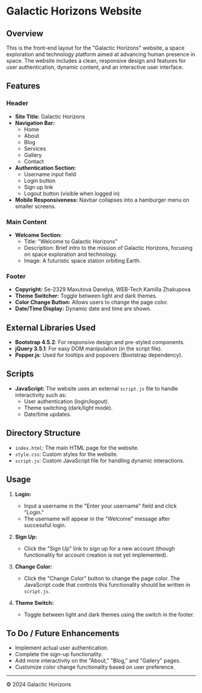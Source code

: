 # Galactic Horizons Website

## Overview

This is the front-end layout for the "Galactic Horizons" website, a space exploration and technology platform aimed at advancing human presence in space. The website includes a clean, responsive design and features for user authentication, dynamic content, and an interactive user interface.

## Features

### Header
- **Site Title:** Galactic Horizons
- **Navigation Bar:** 
  - Home
  - About
  - Blog
  - Services
  - Gallery
  - Contact
- **Authentication Section:** 
  - Username input field
  - Login button
  - Sign up link
  - Logout button (visible when logged in)
- **Mobile Responsiveness:** Navbar collapses into a hamburger menu on smaller screens.

### Main Content
- **Welcome Section:**
  - Title: "Welcome to Galactic Horizons"
  - Description: Brief intro to the mission of Galactic Horizons, focusing on space exploration and technology.
  - Image: A futuristic space station orbiting Earth.

### Footer
- **Copyright:** Se-2329 Maxutova Danelya, WEB-Tech Kamilla Zhakupova
- **Theme Switcher:** Toggle between light and dark themes.
- **Color Change Button:** Allows users to change the page color.
- **Date/Time Display:** Dynamic date and time are shown.

## External Libraries Used
- **Bootstrap 4.5.2**: For responsive design and pre-styled components.
- **jQuery 3.5.1**: For easy DOM manipulation (in the script file).
- **Popper.js**: Used for tooltips and popovers (Bootstrap dependency).

## Scripts
- **JavaScript:** The website uses an external `script.js` file to handle interactivity such as:
  - User authentication (login/logout).
  - Theme switching (dark/light mode).
  - Date/time updates.

## Directory Structure
- `index.html`: The main HTML page for the website.
- `style.css`: Custom styles for the website.
- `script.js`: Custom JavaScript file for handling dynamic interactions.

## Usage

1. **Login:**
   - Input a username in the "Enter your username" field and click "Login."
   - The username will appear in the "Welcome" message after successful login.

2. **Sign Up:**
   - Click the "Sign Up" link to sign up for a new account (though functionality for account creation is not yet implemented).

3. **Change Color:**
   - Click the "Change Color" button to change the page color. The JavaScript code that controls this functionality should be written in `script.js`.

4. **Theme Switch:**
   - Toggle between light and dark themes using the switch in the footer.

## To Do / Future Enhancements

- Implement actual user authentication.
- Complete the sign-up functionality.
- Add more interactivity on the "About," "Blog," and "Gallery" pages.
- Customize color change functionality based on user preference.

---

© 2024 Galactic Horizons
